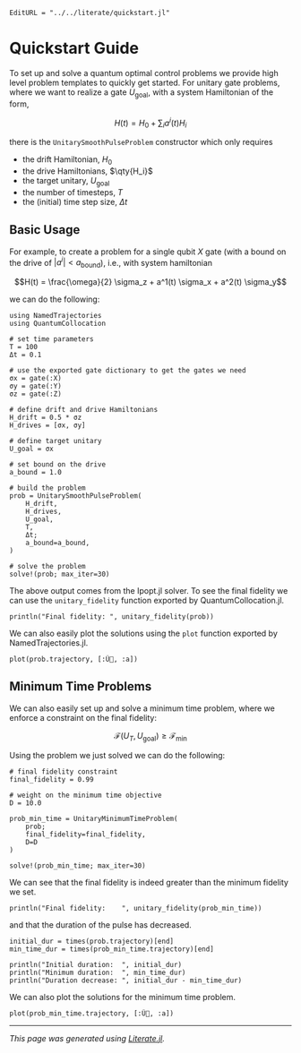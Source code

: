 ```@meta
EditURL = "../../literate/quickstart.jl"
```

# Quickstart Guide

To set up and solve a quantum optimal control problems we provide high level problem templates to quickly get started. For unitary gate problems, where we want to realize a gate $U_{\text{goal}}$, with a system Hamiltonian of the form,
```math
H(t) = H_0 + \sum_i a^i(t) H_i
```
there is the `UnitarySmoothPulseProblem` constructor which only requires
- the drift Hamiltonian, $H_0$
- the drive Hamiltonians, $\qty{H_i}$
- the target unitary, $U_{\text{goal}}$
- the number of timesteps, $T$
- the (initial) time step size, $\Delta t$

## Basic Usage

For example, to create a problem for a single qubit $X$ gate (with a bound on the drive of $|a^i| < a_{\text{bound}}$), i.e., with system hamiltonian
```math
H(t) = \frac{\omega}{2} \sigma_z + a^1(t) \sigma_x + a^2(t) \sigma_y
```
we can do the following:

````@example quickstart
using NamedTrajectories
using QuantumCollocation

# set time parameters
T = 100
Δt = 0.1

# use the exported gate dictionary to get the gates we need
σx = gate(:X)
σy = gate(:Y)
σz = gate(:Z)

# define drift and drive Hamiltonians
H_drift = 0.5 * σz
H_drives = [σx, σy]

# define target unitary
U_goal = σx

# set bound on the drive
a_bound = 1.0

# build the problem
prob = UnitarySmoothPulseProblem(
    H_drift,
    H_drives,
    U_goal,
    T,
    Δt;
    a_bound=a_bound,
)

# solve the problem
solve!(prob; max_iter=30)
````

The above output comes from the Ipopt.jl solver. To see the final fidelity we can use the `unitary_fidelity` function exported by QuantumCollocation.jl.

````@example quickstart
println("Final fidelity: ", unitary_fidelity(prob))
````

We can also easily plot the solutions using the `plot` function exported by NamedTrajectories.jl.

````@example quickstart
plot(prob.trajectory, [:Ũ⃗, :a])
````

## Minimum Time Problems

We can also easily set up and solve a minimum time problem, where we enforce a constraint on the final fidelity:
```math
\mathcal{F}(U_T, U_{\text{goal}}) \geq \mathcal{F}_{\text{min}}
```
Using the problem we just solved we can do the following:

````@example quickstart
# final fidelity constraint
final_fidelity = 0.99

# weight on the minimum time objective
D = 10.0

prob_min_time = UnitaryMinimumTimeProblem(
    prob;
    final_fidelity=final_fidelity,
    D=D
)

solve!(prob_min_time; max_iter=30)
````

We can see that the final fidelity is indeed greater than the minimum fidelity we set.

````@example quickstart
println("Final fidelity:    ", unitary_fidelity(prob_min_time))
````

and that the duration of the pulse has decreased.

````@example quickstart
initial_dur = times(prob.trajectory)[end]
min_time_dur = times(prob_min_time.trajectory)[end]

println("Initial duration:  ", initial_dur)
println("Minimum duration:  ", min_time_dur)
println("Duration decrease: ", initial_dur - min_time_dur)
````

We can also plot the solutions for the minimum time problem.

````@example quickstart
plot(prob_min_time.trajectory, [:Ũ⃗, :a])
````

---

*This page was generated using [Literate.jl](https://github.com/fredrikekre/Literate.jl).*

